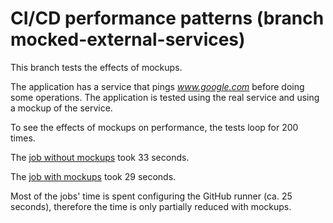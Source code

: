 # CI/CD performance patterns (branch mocked-external-services)

This branch tests the effects of mockups.

The application has a service that pings _www.google.com_ before doing some operations. 
The application is tested using the real service and using a mockup of the service.

To see the effects of mockups on performance, the tests loop for 200 times.


The [job without mockups](https://github.com/franz-program/CICD-Performance-Patterns/actions/runs/16464880153/job/46539727851) took 33 seconds.

The [job with mockups](https://github.com/franz-program/CICD-Performance-Patterns/actions/runs/16464880153/job/46539727879) took 29 seconds.

Most of the jobs' time is spent configuring the GitHub runner (ca. 25 seconds), therefore the time is only partially reduced with mockups.